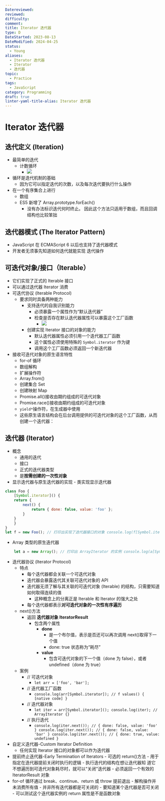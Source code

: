 ```yaml
---
Datereviewed: 
reviewed: 
difficulty: 
comment: 
title: Iterator 迭代器
type: D
DateStarted: 2023-08-13
DateModified: 2024-04-25
status:
  - Young
aliases:
  - Iterator 迭代器
  - Iterator
  - 迭代器
topic:
  - Practice
tags:
  - JavaScript
category: Programming
draft: true
linter-yaml-title-alias: Iterator 迭代器
---
```


# Iterator 迭代器

## 迭代定义 (Iteration)

- 最简单的迭代
  - 计数循环
    - ![](https://cdn.jsdelivr.net/gh/jenniferwonder/bimg/programming/1691564604297.png)
- 循环是迭代机制的基础
  - 因为它可以指定迭代的次数，以及每次迭代要执行什么操作
- 在一个有序集合上进行
  - 数组
  - ES5 新增了 Array.prototype.forEach()
    - 没有办法标识迭代何时终止。 因此这个方法只适用于数组，而且回调结构也比较笨拙

## 迭代器模式 (The Iterator Pattern)

- JavaScript 在 ECMAScript 6 以后也支持了迭代器模式
- 开发者无须事先知道如何迭代就能实现 迭代操作

## 可迭代对象/接口（Iterable）

- 它们实现了正式的 Iterable 接口
- 可以通过迭代器 Iterator 消费
- 可迭代协议 (Iterable Protocol)
  - 要求同时具备两种能力
    - 支持迭代的自我识别能力
      - 必须暴露一个属性作为“默认迭代器”
      - 检查是否存在默认迭代器属性可以暴露这个工厂函数
        - ![](https://cdn.jsdelivr.net/gh/jenniferwonder/bimg/programming/1691565228166.png)
    - 创建实现 Iterator 接口的对象的能力
      - 默认迭代器属性必须引用一个迭代器工厂函数
      - 这个属性必须使用特殊的 `Symbol.iterator` 作为键
      - 调用这个工厂函数必须返回一个新迭代器
- 接收可迭代对象的原生语言特性
  - for-of 循环
  - 数组解构
  - 扩展操作符
  - Array.from()
  - 创建集合 Set
  - 创建映射 Map
  - Promise.all()接收由期约组成的可迭代对象
  - Promise.race()接收由期约组成的可迭代对象
  - `yield*`操作符，在生成器中使用
  - 这些原生语言结构会在后台调用提供的可迭代对象的这个工厂函数，从而创建一个迭代器：

## 迭代器 (Iterator)

- 概念
  - 通用的迭代
  - 接口
  - 正式的迭代器类型
  - 是**按需创建的一次性对象**
- 显示迭代器与原生迭代器的实现 - 类实现显示迭代器
  <!--SR:!2023-08-16,3,250-->

```js
class Foo {
	[Symbol.iterator]() {
	return {
		next() {
			return { done: false, value: 'foo' };
		}
	} 
	} 
}
let f = new Foo(); // 打印出实现了迭代器接口的对象 console.log(f[Symbol.iterator]()); // { next: f() {} }
```

- Array 类型的原生迭代器

```js
	let a = new Array(); // 打印出 ArrayIterator 的实例 console.log(a[Symbol.iterator]()); // Array Iterator {}
```

- 迭代器协议 (Iterator Protocol)
  - 特点
    - 每个迭代器都会关联一个可迭代对象
    - 迭代器会暴露迭代其关联可迭代对象的 API
    - 迭代器无须了解与其关联的可迭代对象 (Iterable) 的结构，只需要知道如何取得连续的值
      - 这种概念上的分离正是 Iterable 和 Iterator 的强大之处
    - 每个迭代器都表示**对可迭代对象的一次性有序遍历**
  - next()方法
    - 返回 **迭代器对象 IteratorResult**
      - 包含两个属性
        - **done**
          - 是一个布尔值，表示是否还可以再次调用 next()取得下一个值
          - done: true 状态称为“耗尽”
        - **value**
          - 包含可迭代对象的下一个值（done 为 false），或者 undefined（done 为 true）
  - 案例
    - // 可迭代对象
      - `let arr = ['foo', 'bar'];`
    - // 迭代器工厂函数
      - `console.log(arr[Symbol.iterator]); // f values() { [native code] }`
    - // 迭代器对象
      - `let iter = arr[Symbol.iterator](); console.log(iter); // ArrayIterator {}`
    - // 执行迭代
      - `console.log(iter.next()); // { done: false, value: 'foo' } console.log(iter.next()); // { done: false, value: 'bar' } console.log(iter.next()); // { done: true, value: undefined }`
- 自定义迭代器-Custom Iterator Definition
  - 任何实现 Iterator 接口的对象都可以作为迭代器
- 提前终止迭代器-Early Termination of Iterators - 可选的 return()方法 - 用于指定在迭代器提前关闭时执行的逻辑 - 执行迭代的结构在想让迭代器知 道它不想遍历到可迭代对象耗尽时，就可以“关闭”迭代器 - 必须返回一个有效的 IteratorResult 对象  
- for-of 循环通过 break、continue、return 或 throw 提前退出 - 解构操作并未消费所有值 - 并非所有迭代器都是可关闭的 - 要知道某个迭代器是否可关闭 - 可以测试这个迭代器实例的 return 属性是不是函数对象
